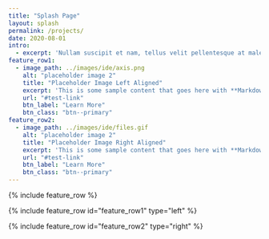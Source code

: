 ```yaml
---
title: "Splash Page"
layout: splash
permalink: /projects/
date: 2020-08-01
intro: 
  - excerpt: 'Nullam suscipit et nam, tellus velit pellentesque at malesuada, enim eaque. Quis nulla, netus tempor in diam gravida tincidunt, *proin faucibus* voluptate felis id sollicitudin. Centered with `type="center"`'
feature_row1:
  - image_path: ../images/ide/axis.png
    alt: "placeholder image 2"
    title: "Placeholder Image Left Aligned"
    excerpt: 'This is some sample content that goes here with **Markdown** formatting. Left aligned with `type="left"`'
    url: "#test-link"
    btn_label: "Learn More"
    btn_class: "btn--primary"
feature_row2:
  - image_path: ../images/ide/files.gif
    alt: "placeholder image 2"
    title: "Placeholder Image Right Aligned"
    excerpt: 'This is some sample content that goes here with **Markdown** formatting. Right aligned with `type="right"`'
    url: "#test-link"
    btn_label: "Learn More"
    btn_class: "btn--primary"
---
```


{% include feature_row %}

{% include feature_row id="feature_row1" type="left" %}

{% include feature_row id="feature_row2" type="right" %}
